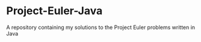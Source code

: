 # Project-Euler-Java
A repository containing my solutions to the Project Euler problems written in Java
